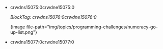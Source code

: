- crwdns15075:0crwdne15075:0
    
    *BlockTag: crwdns15076:0crwdne15076:0*

    {image file-path="img/topics/programming-challenges/numeracy-go-up-list.png"}

- crwdns15077:0crwdne15077:0